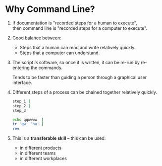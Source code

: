 # Why Command Line?

1. If documentation is "recorded steps for a human to execute",  
   then command line is "recorded steps for a computer to execute".

2. Good balance between:

    - Steps that a human can read and write relatively quickly.
    - Steps that a computer can understand.

3. The script *is* software, so once it is written, it can be re-run by re-entering the commands.

    Tends to be faster than guiding a person through a graphical user interface.

4. Different steps of a process can be chained together relatively quickly.

    ```bash
    step_1 |
    step_2 |
    step_3

    echo qqwwww  |
    tr 'qw' 'ha' |
    rev
    ```

5. This is a **transferable skill** &ndash; this can be used:

    - in different products
    - in different teams
    - in different workplaces

